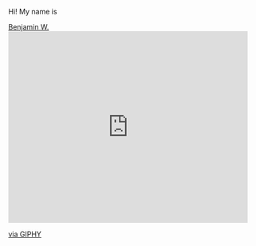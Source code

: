 Hi!
My name is
<div class="badge-base LI-profile-badge" data-locale="en_US" data-size="large" data-theme="dark" data-type="HORIZONTAL" data-vanity="benjamin-w-973136190" data-version="v1"><a class="badge-base__link LI-simple-link" href="https://www.linkedin.com/in/benjamin-w-973136190?trk=profile-badge">Benjamin W.</a></div>    
<iframe src="https://giphy.com/embed/3kPDmoWdBpQPNhCnUG" width="480" height="384" frameBorder="0" class="giphy-embed" allowFullScreen></iframe><p><a href="https://giphy.com/stickers/siwaOnlineGmbH-siwa-siwi-hagenberg-3kPDmoWdBpQPNhCnUG">via GIPHY</a></p>
